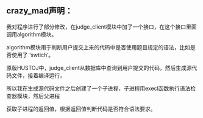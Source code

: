 ## crazy_mad声明：

我对程序进行了部分修改，在judge_client模块中加了一个接口，在这个接口里面调用algorithm模块。

algorithm模块用于判断用户提交上来的代码中是否使用题目规定的语法，比如是否使用了 ‘swtich’。

原版HUSTOJ中，judge_client从数据库中查询到用户提交的代码，然后生成源代码文件，接着编译运行，

所以我在生成源代码文件之后创建了一个子进程，子进程用execl函数执行语法检查器模块，然后父进程

获取子进程的返回值，根据返回值判断代码是否符合语法要求。
